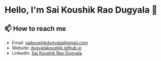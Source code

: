 # Hello, I'm Sai Koushik Rao Dugyala 👋

## 📫 How to reach me

- Email: [saikoushikdugyala@gmail.com](mailto:saikoushikraodugyalasde@gmail.com)
- Website: [dugyalakoushik.github.io](https://github.com/dugyalakoushik)
- LinkedIn: [Sai Koushik Rao Dugyala](https://www.linkedin.com/in/saikoushikraodugyala/)
